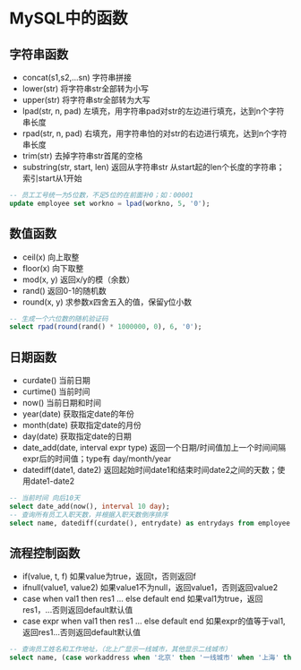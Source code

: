# MySQL中的函数

## 字符串函数
  - concat(s1,s2,...sn) 字符串拼接
  - lower(str) 将字符串str全部转为小写
  - upper(str) 将字符串str全部转为大写
  - lpad(str, n, pad) 左填充，用字符串pad对str的左边进行填充，达到n个字符串长度
  - rpad(str, n, pad) 右填充，用字符串怕的对str的右边进行填充，达到n个字符串长度
  - trim(str) 去掉字符串str首尾的空格
  - substring(str, start, len) 返回从字符串str 从start起的len个长度的字符串；索引start从1开始
  ```SQL
  -- 员工工号统一为5位数，不足5位的在前面补0；如：00001
  update employee set workno = lpad(workno, 5, '0');
  ```

## 数值函数
  - ceil(x) 向上取整
  - floor(x) 向下取整
  - mod(x, y) 返回x/y的模（余数）
  - rand() 返回0-1的随机数
  - round(x, y) 求参数x四舍五入的值，保留y位小数
  ```SQL
  -- 生成一个六位数的随机验证码
  select rpad(round(rand() * 1000000, 0), 6, '0');
  ```

## 日期函数
  - curdate() 当前日期
  - curtime() 当前时间
  - now() 当前日期和时间
  - year(date) 获取指定date的年份
  - month(date) 获取指定date的月份
  - day(date) 获取指定date的日期
  - date_add(date, interval expr type) 返回一个日期/时间值加上一个时间间隔expr后的时间值；type有 day/month/year
  - datediff(date1, date2) 返回起始时间date1和结束时间date2之间的天数；使用date1-date2
  ```SQL
  -- 当前时间 向后10天
  select date_add(now(), interval 10 day);
  -- 查询所有员工入职天数，并根据入职天数倒序排序
  select name, datediff(curdate(), entrydate) as entrydays from employee order by entrydays desc;
  ```

## 流程控制函数
  - if(value, t, f) 如果value为true，返回t，否则返回f
  - ifnull(value1, value2) 如果value1不为null，返回value1，否则返回value2
  - case when val1 then res1 ... else default end 如果val1为true，返回res1，...否则返回default默认值
  - case expr when val1 then res1 ... else default end 如果expr的值等于val1,返回res1...否则返回default默认值
  ```SQL
  -- 查询员工姓名和工作地址，（北上广显示一线城市，其他显示二线城市）
  select name, (case workaddress when '北京' then '一线城市' when '上海' then '一线城市' when '广州' then '一线城市' else '二线城市' end) from employee;
  ```